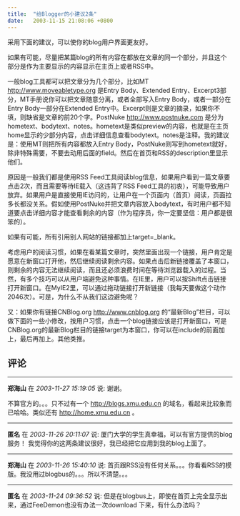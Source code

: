 ```yaml
---
title:  "给Blogger的小建议2条"
date:   2003-11-15 21:08:06 +0800
---
```


采用下面的建议，可以使你的blog用户界面更友好。  

如果有可能，尽量把某篇blog的所有内容在都放在文章的同一个部分，并且这个部分是作为主要显示的内容显示在主页上或者RSS中。  

一般blog工具都可以把文章分为几个部分，比如MT http://www.moveabletype.org 是Entry Body、Extended Entry、Excerpt3部分，MT手册说你可以把文章随意分离，或者全部写入Entry Body，或者一部分在Entry Body一部分在Extended Entry中。Excerpt则是文章的摘录，如果你不填，则缺省是文章的前20个字。PostNuke http://www.postnuke.com 是分为hometext、bodytext、notes。hometext是类似preview的内容，也就是在主页home显示的少部分内容，点击详细信息查看bodytext。notes是注释。我的建议是：使用MT则把所有内容都放入Entry Body，PostNuke则写到hometext就好，除非特殊需要，不要去动用后面的field。然后在首页和RSS的description里显示他们。  

原因是一般我们都是使用RSS Feed工具阅读blog信息，如果用户看到一篇文章要点击2次，而且需要等待IE载入（这违背了RSS Feed工具的初衷），可能导致用户放弃。如果用户是直接使用IE访问的，让用户在一个页面内（首页）阅读，页面拉多长都没关系。假如使用PostNuke并把文章内容放入bodytext，有时用户都不知道要点击详细内容才能查看剩余的内容（作为程序员，你一定要坚信：用户都是很笨的）。  

如果有可能，所有引用别人网站的链接都加上target=_blank。  

考虑用户的阅读习惯，如果在看某篇文章时，突然里面出现一个链接，用户肯定是愿意在新窗口打开他，然后继续阅读剩余内容。如果点击后新链接覆盖了本窗口，则剩余的内容无法继续阅读，而且还必须浪费时间在等待浏览器载入的过程。当然，有多个技巧可以从用户端避免这种事情。在IE里，用户可以按Shift点击链接打开新窗口。在MyIE2里，可以通过拖动链接打开新链接（我每天要做这个动作2046次）。可是，为什么不从我们这边避免呢？  

又：如果你有链接CNBlog.org http://www.cnblog.org 的“最新Blog”栏目，可以做下面的一些小修改，按用户习惯，点击一个blog链接应该是打开新窗口，可是CNBlog.org的最新Blog栏目的链接target为本窗口，你可以在include的前面加上，最后再加上。其他类推。  


## 评论

*****
**郑海山** 在 *2003-11-27 15:19:05* 说: 谢谢。

不算官方的。。。只不过有一个 http://blogs.xmu.edu.cn 的域名，看起来比较象而已哈哈。类似还有 http://home.xmu.edu.cn 。



*****
**匿名** 在 *2003-11-26 20:11:07* 说: 厦门大学的学生真幸福，可以有官方提供的blog服务！
我觉得你的这两条建议很好，我已经把它应用到我的blog上面了。

*****
**郑海山** 在 *2003-11-26 15:40:10* 说: 首页跟RSS没有任何关系。。。你看看RSS的模版。我没用过blogbus的。。。所以不清楚。。。



*****
**匿名** 在 *2003-11-24 09:36:52* 说: 但是在blogbus上，即使在首页上完全显示出来，通过FeeDemon也没有办法一次download 下来，有什么办法吗？

